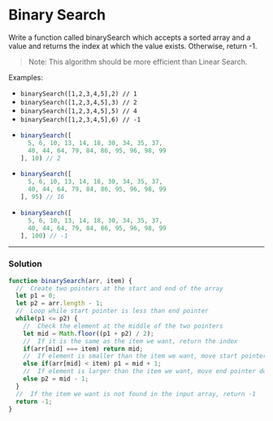 # Binary Search

Write a function called binarySearch which accepts a sorted array and a value and returns the index at which the value exists. Otherwise, return -1.

> Note: This algorithm should be more efficient than Linear Search.

Examples:
* `binarySearch([1,2,3,4,5],2) // 1`
* `binarySearch([1,2,3,4,5],3) // 2`
* `binarySearch([1,2,3,4,5],5) // 4`
* `binarySearch([1,2,3,4,5],6) // -1`
* ```js
  binarySearch([
    5, 6, 10, 13, 14, 18, 30, 34, 35, 37,
    40, 44, 64, 79, 84, 86, 95, 96, 98, 99
  ], 10) // 2
  ```
* ```js
  binarySearch([
    5, 6, 10, 13, 14, 18, 30, 34, 35, 37,
    40, 44, 64, 79, 84, 86, 95, 96, 98, 99
  ], 95) // 16
  ```
* ```js
  binarySearch([
    5, 6, 10, 13, 14, 18, 30, 34, 35, 37,
    40, 44, 64, 79, 84, 86, 95, 96, 98, 99
  ], 100) // -1
  ```


---

### Solution
```js
function binarySearch(arr, item) {
  //  Create two pointers at the start and end of the array
  let p1 = 0;
  let p2 = arr.length - 1;
  //  Loop while start pointer is less than end pointer
  while(p1 <= p2) {
    //  Check the element at the middle of the two pointers
    let mid = Math.floor((p1 + p2) / 2);
    //  If it is the same as the item we want, return the index
    if(arr[mid] === item) return mid;
    //  If element is smaller than the item we want, move start pointer up
    else if(arr[mid] < item) p1 = mid + 1;
    //  If element is larger than the item we want, move end pointer down
    else p2 = mid - 1;
  }
  //  If the item we want is not found in the input array, return -1
  return -1;
}
```